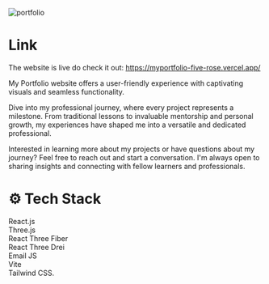 ![portfolio](https://github.com/Keerthana-r-venugopal/myportfolio/assets/158607664/5a59ca8d-7d8f-4663-8595-254105f9510d)

# Link
The website is live do check it out: https://myportfolio-five-rose.vercel.app/

My Portfolio website offers a user-friendly experience with captivating visuals and seamless functionality.

Dive into my professional journey, where every project represents a milestone. From traditional lessons to invaluable mentorship and personal growth, my experiences have shaped me into a versatile and dedicated professional.

Interested in learning more about my projects or have questions about my journey? Feel free to reach out and start a conversation. I'm always open to sharing insights and connecting with fellow learners and professionals.

# ⚙️ Tech Stack
React.js 
<br>Three.js
<br>React Three Fiber 
<br>React Three Drei 
<br>Email JS 
<br>Vite 
<br>Tailwind CSS.
